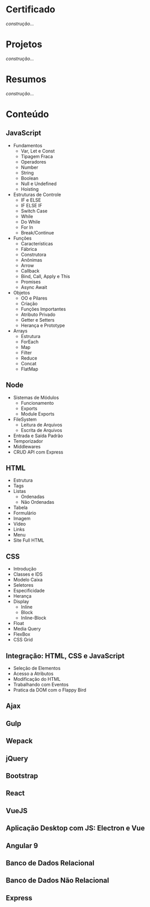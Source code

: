 # Certificado

*construção...*

# Projetos

*construção...*

# Resumos
*construção...*

# Conteúdo

## JavaScript

- Fundamentos
  - Var, Let e Const
  - Tipagem Fraca
  - Operadores
  - Number
  - String
  - Boolean
  - Null e Undefined
  - Hoisting
- Estruturas de Controle
  - IF e ELSE
  - IF ELSE IF
  - Switch Case
  - While
  - Do While
  - For In
  - Break/Continue
- Funções
  - Características
  - Fábrica
  - Construtora
  - Anônimas
  - Arrow
  - Callback
  - Bind, Call, Apply e This
  - Promises
  - Async Await
- Objetos
  - OO e Pilares
  - Criação
  - Funções Importantes
  - Atributo Privado
  - Getter e Setters
  - Herança e Prototype
- Arrays
  - Estrutura
  - ForEach
  - Map
  - Filter
  - Reduce
  - Concat
  - FlatMap

## Node

* Sistemas de Módulos
  * Funcionamento
  * Exports
  * Module Exports
* FileSystem
  * Leitura de Arquivos
  * Escrita de Arquivos
* Entrada e Saída Padrão
* Temporizador
* Middlewares
* CRUD API com Express

## HTML

* Estrutura
* Tags
* Listas
  * Ordenadas
  * Não Ordenadas
* Tabela
* Formulário
* Imagem
* Vídeo
* Links
* Menu
* Site Full HTML

## CSS

* Introdução
* Classes e IDS
* Modelo Caixa
* Seletores
* Especificidade
* Herança
* Display
  * Inline
  * Block
  * Inline-Block
* Float
* Media Query
* FlexBox
* CSS Grid

## Integração: HTML, CSS e JavaScript
- Seleção de Elementos
- Acesso a Atributos
- Modificação do HTML
- Trabalhando com Eventos
- Pratica da DOM com o Flappy Bird

## Ajax

## Gulp

## Wepack

## jQuery

## Bootstrap

## React

## VueJS

## Aplicação Desktop com JS: Electron e Vue

## Angular 9

## Banco de Dados Relacional

## Banco de Dados Não Relacional

## Express
